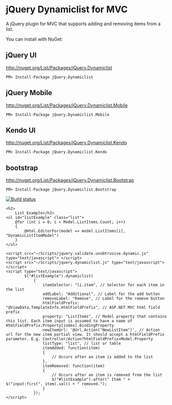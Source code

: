 # jQuery Dynamiclist for MVC

A jQuery plugin for MVC that supports adding and removing items from a list.

You can install with NuGet:

## jQuery UI
http://nuget.org/List/Packages/jQuery.Dynamiclist

    PM> Install-Package jQuery.Dynamiclist

## jQuery Mobile
http://nuget.org/List/Packages/jQuery.Dynamiclist.Mobile

    PM> Install-Package jQuery.Dynamiclist.Mobile

## Kendo UI
http://nuget.org/List/Packages/jQuery.Dynamiclist.Kendo

    PM> Install-Package jQuery.Dynamiclist.Kendo

## bootstrap
http://nuget.org/List/Packages/jQuery.Dynamiclist.Bootstrap

    PM> Install-Package jQuery.Dynamiclist.Bootstrap

[![Build status](https://ci.appveyor.com/api/projects/status/l2gcqej17f39sb8u?svg=true)](https://ci.appveyor.com/project/jrummell/jquery-dynamiclist)

    <h2>
        List Example</h2>
    <ul id="listExample" class="list">
        @for (int i = 0; i < Model.ListItems.Count; i++)
        {
            @Html.EditorFor(model => model.ListItems[i], "DynamicListItemModel")
        }
    </ul>

    <script src="~/Scripts/jquery.validate.unobtrusive.dynamic.js" type="text/javascript"> </script>
    <script src="~/Scripts/jquery.dynamiclist.js" type="text/javascript"> </script>
    <script type="text/javascript">
            $("#listExample").dynamiclist(
                {
                    itemSelector: "li.item", // Selector for each item in the list
                    addLabel: "Additional", // Label for the add button
                    removeLabel: "Remove", // Label for the remove button
                    htmlFieldPrefix: "@ViewData.TemplateInfo.HtmlFieldPrefix", // ASP.NET MVC html field prefix
                    property: "ListItems", // Model property that contains this list. Each item input is assumed to have a name of HtmlFieldPrefix.Property[index].BindingProperty
                    newItemUrl: '@Url.Action("NewListItem")', // Action url for the new item partial view. It should accept a htmlFieldPrefix parameter. E.g. Controller/Action?htmlFieldPrefix=Model.Property
                    listType: "list", // list or table
                    itemAdded: function(item)
                    {
                        // Occurs after an item is added to the list
                    },
                    itemRemoved: function(item)
                    {
                        // Occurs after an item is removed from the list
                        $("#listExample").after(" Item " + $("input:first", item).val() + " removed.");
                    }
                });
    </script>
